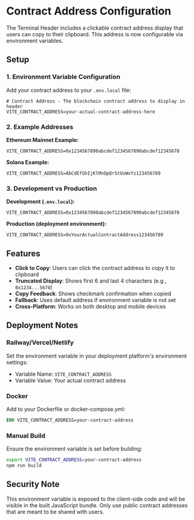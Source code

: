# Contract Address Configuration

The Terminal Header includes a clickable contract address display that users can copy to their clipboard. This address is now configurable via environment variables.

## Setup

### 1. Environment Variable Configuration

Add your contract address to your `.env.local` file:

```env
# Contract Address - The blockchain contract address to display in header
VITE_CONTRACT_ADDRESS=your-actual-contract-address-here
```

### 2. Example Addresses

**Ethereum Mainnet Example:**
```env
VITE_CONTRACT_ADDRESS=0x1234567890abcdef1234567890abcdef12345678
```

**Solana Example:**
```env
VITE_CONTRACT_ADDRESS=AbCdEfGhIjKlMnOpQrStUvWxYz123456789
```

### 3. Development vs Production

**Development (`.env.local`):**
```env
VITE_CONTRACT_ADDRESS=0x1234567890abcdef1234567890abcdef12345678
```

**Production (deployment environment):**
```env
VITE_CONTRACT_ADDRESS=0xYourActualContractAddress123456789
```

## Features

- **Click to Copy**: Users can click the contract address to copy it to clipboard
- **Truncated Display**: Shows first 6 and last 4 characters (e.g., `0x1234...5678`)
- **Copy Feedback**: Shows checkmark confirmation when copied
- **Fallback**: Uses default address if environment variable is not set
- **Cross-Platform**: Works on both desktop and mobile devices

## Deployment Notes

### Railway/Vercel/Netlify
Set the environment variable in your deployment platform's environment settings:
- Variable Name: `VITE_CONTRACT_ADDRESS`
- Variable Value: Your actual contract address

### Docker
Add to your Dockerfile or docker-compose.yml:
```dockerfile
ENV VITE_CONTRACT_ADDRESS=your-contract-address
```

### Manual Build
Ensure the environment variable is set before building:
```bash
export VITE_CONTRACT_ADDRESS=your-contract-address
npm run build
```

## Security Note

This environment variable is exposed to the client-side code and will be visible in the built JavaScript bundle. Only use public contract addresses that are meant to be shared with users.
